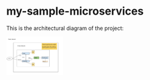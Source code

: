# my-sample-microservices

This is the architectural diagram of the project:

<img src="images/project-architecture.jpg" alt="Alt text" title="Title" width="150" height="100">